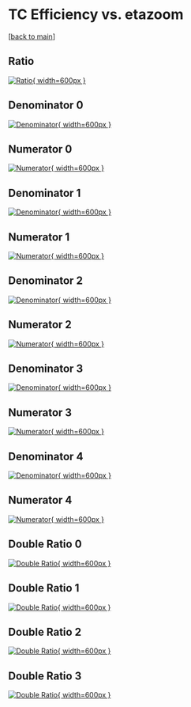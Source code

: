 # TC Efficiency vs. etazoom

[[back to main](./)]



## Ratio

[![Ratio](../mtv/var/TC_xtr_0_1_eff_etazoom.png){ width=600px }](../mtv/var/TC_xtr_0_1_eff_etazoom.pdf)

## Denominator 0

[![Denominator](../mtv/den/TC_xtr_0_1_eff_etazoom_den0.png){ width=600px }](../mtv/den/TC_xtr_0_1_eff_etazoom_den0.pdf)

## Numerator 0

[![Numerator](../mtv/num/TC_xtr_0_1_eff_etazoom_num0.png){ width=600px }](../mtv/num/TC_xtr_0_1_eff_etazoom_num0.pdf)

## Denominator 1

[![Denominator](../mtv/den/TC_xtr_0_1_eff_etazoom_den1.png){ width=600px }](../mtv/den/TC_xtr_0_1_eff_etazoom_den1.pdf)

## Numerator 1

[![Numerator](../mtv/num/TC_xtr_0_1_eff_etazoom_num1.png){ width=600px }](../mtv/num/TC_xtr_0_1_eff_etazoom_num1.pdf)

## Denominator 2

[![Denominator](../mtv/den/TC_xtr_0_1_eff_etazoom_den2.png){ width=600px }](../mtv/den/TC_xtr_0_1_eff_etazoom_den2.pdf)

## Numerator 2

[![Numerator](../mtv/num/TC_xtr_0_1_eff_etazoom_num2.png){ width=600px }](../mtv/num/TC_xtr_0_1_eff_etazoom_num2.pdf)

## Denominator 3

[![Denominator](../mtv/den/TC_xtr_0_1_eff_etazoom_den3.png){ width=600px }](../mtv/den/TC_xtr_0_1_eff_etazoom_den3.pdf)

## Numerator 3

[![Numerator](../mtv/num/TC_xtr_0_1_eff_etazoom_num3.png){ width=600px }](../mtv/num/TC_xtr_0_1_eff_etazoom_num3.pdf)

## Denominator 4

[![Denominator](../mtv/den/TC_xtr_0_1_eff_etazoom_den4.png){ width=600px }](../mtv/den/TC_xtr_0_1_eff_etazoom_den4.pdf)

## Numerator 4

[![Numerator](../mtv/num/TC_xtr_0_1_eff_etazoom_num4.png){ width=600px }](../mtv/num/TC_xtr_0_1_eff_etazoom_num4.pdf)

## Double Ratio 0

[![Double Ratio](../mtv/ratio/TC_xtr_0_1_eff_etazoom_ratio0.png){ width=600px }](../mtv/ratio/TC_xtr_0_1_eff_etazoom_ratio0.pdf)

## Double Ratio 1

[![Double Ratio](../mtv/ratio/TC_xtr_0_1_eff_etazoom_ratio1.png){ width=600px }](../mtv/ratio/TC_xtr_0_1_eff_etazoom_ratio1.pdf)

## Double Ratio 2

[![Double Ratio](../mtv/ratio/TC_xtr_0_1_eff_etazoom_ratio2.png){ width=600px }](../mtv/ratio/TC_xtr_0_1_eff_etazoom_ratio2.pdf)

## Double Ratio 3

[![Double Ratio](../mtv/ratio/TC_xtr_0_1_eff_etazoom_ratio3.png){ width=600px }](../mtv/ratio/TC_xtr_0_1_eff_etazoom_ratio3.pdf)

